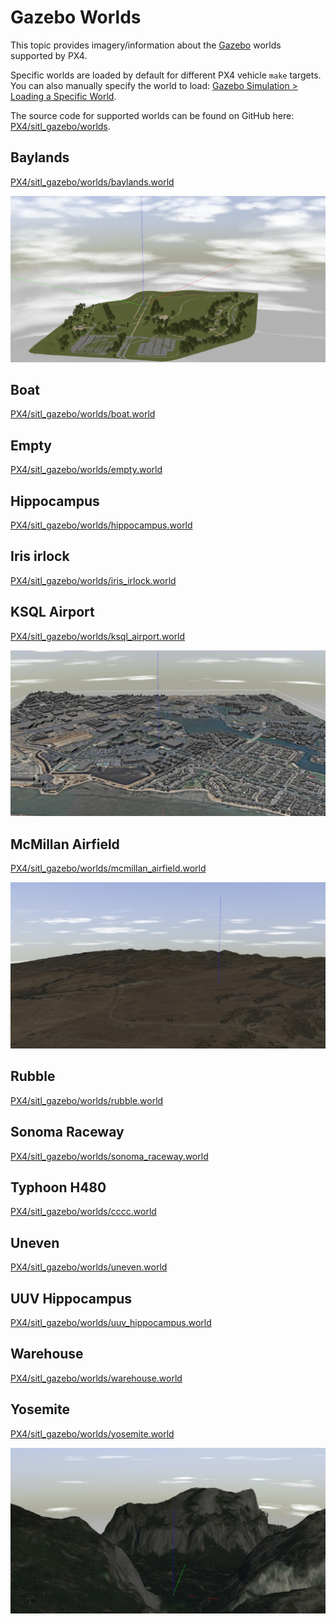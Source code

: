 # Gazebo Worlds

This topic provides imagery/information about the [Gazebo](../simulation/gazebo.md) worlds supported by PX4.

Specific worlds are loaded by default for different PX4 vehicle `make` targets. You can also manually specify the world to load: [Gazebo Simulation > Loading a Specific World](../simulation/gazebo.md#set_world).

The source code for supported worlds can be found on GitHub here: [PX4/sitl_gazebo/worlds](https://github.com/PX4/sitl_gazebo/tree/master/worlds).


## Baylands

[PX4/sitl_gazebo/worlds/baylands.world](https://github.com/PX4/sitl_gazebo/blob/master/worlds/baylands.world)

![Baylands World](../../assets/simulation/gazebo/worlds/baylands.jpg)


## Boat

[PX4/sitl_gazebo/worlds/boat.world](https://github.com/PX4/sitl_gazebo/blob/master/worlds/boat.world)


## Empty

[PX4/sitl_gazebo/worlds/empty.world](https://github.com/PX4/sitl_gazebo/blob/master/worlds/empty.world)


## Hippocampus


[PX4/sitl_gazebo/worlds/hippocampus.world](https://github.com/PX4/sitl_gazebo/blob/master/worlds/hippocampus.world)

## Iris irlock

[PX4/sitl_gazebo/worlds/iris_irlock.world](https://github.com/PX4/sitl_gazebo/blob/master/worlds/iris_irlock.world)

## KSQL Airport

[PX4/sitl_gazebo/worlds/ksql_airport.world](https://github.com/PX4/sitl_gazebo/blob/master/worlds/ksql_airport.world)

![KSQL Airport World](../../assets/simulation/gazebo/worlds/ksql_airport.jpg)

## McMillan Airfield

[PX4/sitl_gazebo/worlds/mcmillan_airfield.world](https://github.com/PX4/sitl_gazebo/blob/master/worlds/mcmillan_airfield.world)

![McMillan Airfield World](../../assets/simulation/gazebo/worlds/mcmillan_airfield.jpg)


## Rubble

[PX4/sitl_gazebo/worlds/rubble.world](https://github.com/PX4/sitl_gazebo/blob/master/worlds/rubble.world)

## Sonoma Raceway


[PX4/sitl_gazebo/worlds/sonoma_raceway.world](https://github.com/PX4/sitl_gazebo/blob/master/worlds/sonoma_raceway.world)

## Typhoon H480


[PX4/sitl_gazebo/worlds/cccc.world](https://github.com/PX4/sitl_gazebo/blob/master/worlds/typhoon_h480.world)

## Uneven

[PX4/sitl_gazebo/worlds/uneven.world](https://github.com/PX4/sitl_gazebo/blob/master/worlds/uneven.world)


## UUV Hippocampus

[PX4/sitl_gazebo/worlds/uuv_hippocampus.world](https://github.com/PX4/sitl_gazebo/blob/master/worlds/uuv_hippocampus.world)

## Warehouse

[PX4/sitl_gazebo/worlds/warehouse.world](https://github.com/PX4/sitl_gazebo/blob/master/worlds/warehouse.world)

## Yosemite

[PX4/sitl_gazebo/worlds/yosemite.world](https://github.com/PX4/sitl_gazebo/blob/master/worlds/yosemite.world)

![Yosemite](../../assets/simulation/gazebo/worlds/yosemite.jpg)

